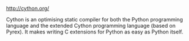 http://cython.org/

Cython is an optimising static compiler for both the Python programming 
language and the extended Cython programming language (based on Pyrex). It makes writing C extensions for Python as easy as Python itself.
